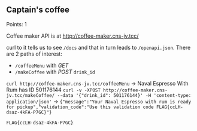 ## Captain's coffee 

Points: 1

Coffee maker API is at http://coffee-maker.cns-jv.tcc/

curl to it tells us to see `/docs` and that in turn leads to `/openapi.json`.
There are 2 paths of interest:
- `/coffeeMenu` with _GET_
- `/makeCoffee` with _POST_ `drink_id`

`curl http://coffee-maker.cns-jv.tcc/coffeeMenu` -> Naval Espresso With Rum has ID 501176144
`curl -v -XPOST http://coffee-maker.cns-jv.tcc/makeCoffee/ --data '{"drink_id": 501176144}' -H 'content-type: application/json'` -> `{"message":"Your Naval Espresso with rum is ready for pickup","validation_code":"Use this validation code FLAG{ccLH-dsaz-4kFA-P7GC}"}`


`FLAG{ccLH-dsaz-4kFA-P7GC}`
